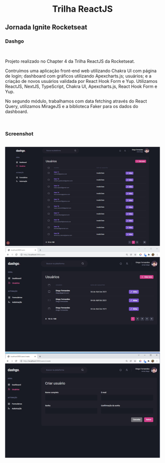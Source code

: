 <h1 align="center">Trilha ReactJS</h1>
<h2>Jornada Ignite Rocketseat</h2>

<div align="left">
    <h3>Dashgo</h3>
    <br>
    <p>Projeto realizado no Chapter 4 da Trilha ReactJS da Rocketseat.</p>
    <p>Contruímos uma aplicação front-end web utilizando Chakra UI com página de login; dashboard com gráficos utilizando Apexcharts.js; usuários; e a criação de novos usuários validada por React Hook Form e Yup.
    Utilizamos ReactJS, NextJS, TypeScript, Chakra UI, Apexcharts.js, React Hook Form e Yup.</p>
    <p>No segundo módulo, trabalhamos com data fetching através do React Query, utilizamos MirageJS e a biblioteca Faker para os dados do dashboard.</p>
    <br>
</div>

<div>
    <h3>Screenshot</h3>
    <br>
    <img src="/public/dashgo-dashboard.jpg">
    <br>
    <img src="/public/dashgo-usuarios.jpg">
    <br>
    <img src="/public/dashgo-create-user.jpg">
</div>
